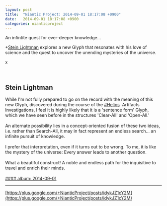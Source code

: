 ```yaml
---
layout: post
title:  "Niantic Project: 2014-09-01 18:17:08 +0900"
date:   2014-09-01 18:17:08 +0900
categories: nianticproject
---
```

An infintite quest for ever-deeper knowledge...

+[Stein Lightman](https://plus.google.com/115238965157544465033 "") explores a new Glyph that resonates with his love of science and the quest to uncover the unending mysteries of the universe.

x<div class="shared"><br /><h2>Stein Lightman</h2>While I'm not fully prepared to go on the record with the meaning of this new Glyph, discovered during the course of the  <a rel="nofollow" class="ot-hashtag" href="https://plus.google.com/s/%23Helios">#Helios</a>  Artifacts Investigations, I feel it is highly likely that it is a 'sentence form' Glyph, which we have seen before in the structures 'Clear-All' and 'Open-All.'<br /><br />An alternate possibility lies in a concept-oriented fusion of these two ideas, i.e. rather than Search-All, it may in fact represent an endless search... an infinite pursuit of knowledge.<br /><br />I prefer that interpretation, even if it turns out to be wrong. To me, it is like the mystery of the universe: Every answer leads to another question.<br /><br />What a beautiful construct! A noble and endless path for the inquisitive to travel and enrich their minds.<br /><br /></div>
[#### album: 2014-09-01](https://plus.google.com/photos/115238965157544465033/albums/6054024309711537121 "")
- - -
[https://plus.google.com/+NianticProject/posts/idykJZ1cY2M](https://plus.google.com/+NianticProject/posts/idykJZ1cY2M)
